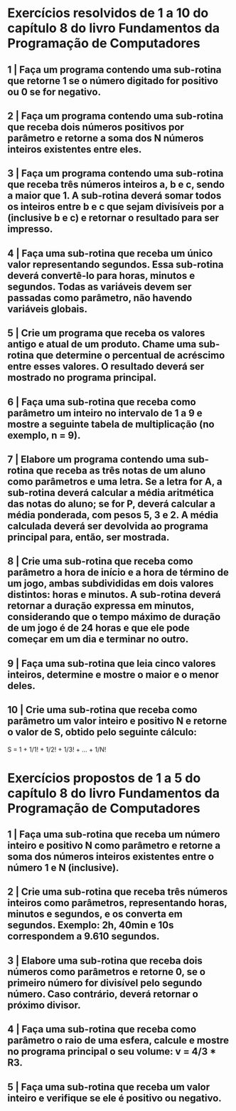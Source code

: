 # Exercícios resolvidos de 1 a 10 do capítulo 8 do livro Fundamentos da Programação de Computadores
##  1 | Faça um programa contendo uma sub-rotina que retorne 1 se o número digitado for positivo ou 0 se for negativo.
##  2 | Faça um programa contendo uma sub-rotina que receba dois números positivos por parâmetro e retorne a soma dos N números inteiros existentes entre eles.
##  3 | Faça um programa contendo uma sub-rotina que receba três números inteiros a, b e c, sendo a maior que 1. A sub-rotina deverá somar todos os inteiros entre b e c que sejam divisíveis por a (inclusive b e c) e retornar o resultado para ser impresso.
##  4 | Faça uma sub-rotina que receba um único valor representando segundos. Essa sub-rotina deverá convertê-lo para horas, minutos e segundos. Todas as variáveis devem ser passadas como parâmetro, não havendo variáveis globais.
##  5 | Crie um programa que receba os valores antigo e atual de um produto. Chame uma sub-rotina que determine o percentual de acréscimo entre esses valores. O resultado deverá ser mostrado no programa principal.
##  6 | Faça uma sub-rotina que receba como parâmetro um inteiro no intervalo de 1 a 9 e mostre a seguinte tabela de multiplicação (no exemplo, n = 9).
##  7 | Elabore um programa contendo uma sub-rotina que receba as três notas de um aluno como parâmetros e uma letra. Se a letra for A, a sub-rotina deverá calcular a média aritmética das notas do aluno; se for P, deverá calcular a média ponderada, com pesos 5, 3 e 2. A média calculada deverá ser devolvida ao programa principal para, então, ser mostrada.
##  8 | Crie uma sub-rotina que receba como parâmetro a hora de início e a hora de término de um jogo, ambas subdivididas em dois valores distintos: horas e minutos. A sub-rotina deverá retornar a duração expressa em minutos, considerando que o tempo máximo de duração de um jogo é de 24 horas e que ele pode começar em um dia e terminar no outro.
##  9 | Faça uma sub-rotina que leia cinco valores inteiros, determine e mostre o maior e o menor deles.
## 10 | Crie uma sub-rotina que receba como parâmetro um valor inteiro e positivo N e retorne o valor de S, obtido pelo seguinte cálculo:
S = 1 + 1/1! + 1/2! + 1/3! + ... + 1/N!

# Exercícios propostos de 1 a 5 do capítulo 8 do livro Fundamentos da Programação de Computadores
## 1 | Faça uma sub-rotina que receba um número inteiro e positivo N como parâmetro e retorne a soma dos números inteiros existentes entre o número 1 e N (inclusive).
## 2 | Crie uma sub-rotina que receba três números inteiros como parâmetros, representando horas, minutos e segundos, e os converta em segundos. Exemplo: 2h, 40min e 10s correspondem a 9.610 segundos.
## 3 | Elabore uma sub-rotina que receba dois números como parâmetros e retorne 0, se o primeiro número for divisível pelo segundo número. Caso contrário, deverá retornar o próximo divisor.
## 4 | Faça uma sub-rotina que receba como parâmetro o raio de uma esfera, calcule e mostre no programa principal o seu volume: v = 4/3 * R3.
## 5 | Faça uma sub-rotina que receba um valor inteiro e verifique se ele é positivo ou negativo.
